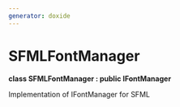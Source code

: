 ```yaml
---
generator: doxide
---
```



# SFMLFontManager

**class SFMLFontManager : public IFontManager**

Implementation of IFontManager for SFML


